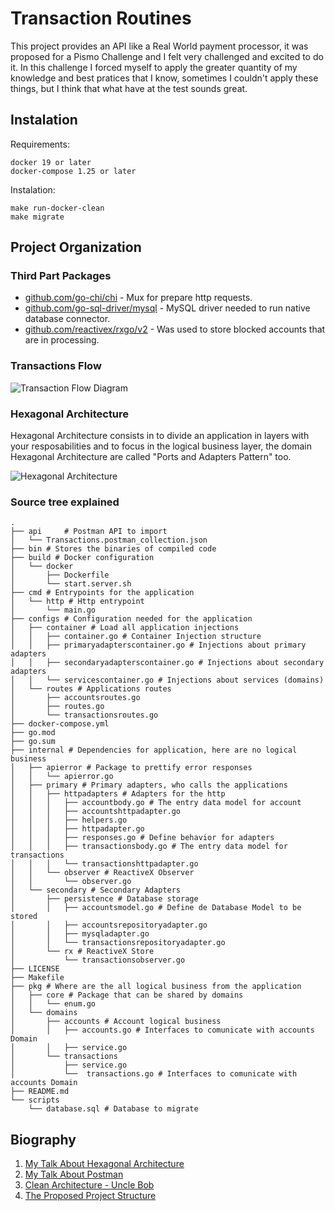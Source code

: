 # Transaction Routines
This project provides an API like a Real World payment processor, it was proposed for a Pismo Challenge and I felt very 
challenged and excited to do it.
In this challenge I forced myself to apply the greater quantity of my knowledge and best pratices that I know, sometimes
I couldn't apply these things, but I think that what have at the test sounds great.


## Instalation
Requirements:
```shell script
docker 19 or later
docker-compose 1.25 or later
```

Instalation:
```shell script
make run-docker-clean
make migrate
```

## Project Organization 

### Third Part Packages

* [github.com/go-chi/chi](github.com/go-chi/chi) - Mux for prepare http requests.
* [github.com/go-sql-driver/mysql](github.com/go-sql-driver/mysql) - MySQL driver needed to run native database connector.
* [github.com/reactivex/rxgo/v2](github.com/reactivex/rxgo/v2) - Was used to store blocked accounts that are in processing. 

### Transactions Flow
![Transaction Flow Diagram](https://github.com/raulinoneto/transactions-routines/blob/master/images/transaction-diagram.png "Transaction Flow Diagram")

### Hexagonal Architecture
Hexagonal Architecture consists in to divide an application in layers with your resposabilities and to focus in the 
logical business layer, the domain
Hexagonal Architecture are called "Ports and Adapters Pattern" too.

![Hexagonal Architecture](https://github.com/raulinoneto/transactions-routines/blob/master/images/hexagonal-architecture.png "Hexagonal Architecture")

### Source tree explained
```text
.
├── api     # Postman API to import
│   └── Transactions.postman_collection.json
├── bin # Stores the binaries of compiled code
├── build # Docker configuration
│   └── docker
│       ├── Dockerfile 
│       └── start.server.sh
├── cmd # Entrypoints for the application
│   └── http # Http entrypoint
│       └── main.go
├── configs # Configuration needed for the application
│   ├── container # Load all application injections
│   │   ├── container.go # Container Injection structure
│   │   ├── primaryadapterscontainer.go # Injections about primary adapters
│   │   ├── secondaryadapterscontainer.go # Injections about secondary adapters
│   │   └── servicescontainer.go # Injections about services (domains)
│   └── routes # Applications routes
│       ├── accountsroutes.go 
│       ├── routes.go
│       └── transactionsroutes.go
├── docker-compose.yml
├── go.mod
├── go.sum
├── internal # Dependencies for application, here are no logical business
│   ├── apierror # Package to prettify error responses
│   │   └── apierror.go
│   ├── primary # Primary adapters, who calls the applications
│   │   ├── httpadapters # Adapters for the http
│   │   │   ├── accountbody.go # The entry data model for account
│   │   │   ├── accountshttpadapter.go 
│   │   │   ├── helpers.go 
│   │   │   ├── httpadapter.go
│   │   │   ├── responses.go # Define behavior for adapters
│   │   │   ├── transactionsbody.go # The entry data model for transactions
│   │   │   └── transactionshttpadapter.go
│   │   └── observer # ReactiveX Observer
│   │       └── observer.go
│   └── secondary # Secondary Adapters
│       ├── persistence # Database storage
│       │   ├── accountsmodel.go # Define de Database Model to be stored
│       │   ├── accountsrepositoryadapter.go
│       │   ├── mysqladapter.go 
│       │   └── transactionsrepositoryadapter.go
│       └── rx # ReactiveX Store
│           └── transactionsobserver.go
├── LICENSE
├── Makefile
├── pkg # Where are the all logical business from the application
│   ├── core # Package that can be shared by domains
│   │   └── enum.go
│   └── domains 
│       ├── accounts # Account logical business
│       │   ├── accounts.go # Interfaces to comunicate with accounts Domain
│       │   ├── service.go
│       └── transactions
│           ├── service.go
│           └──  transactions.go # Interfaces to comunicate with accounts Domain
├── README.md
└── scripts
    └── database.sql # Database to migrate

```

## Biography

1. [My Talk About Hexagonal Architecture](https://docs.google.com/presentation/d/1nEpfDEfnwGB3Xy-7CMfccW7L2qZeo4UVR738434bVVY/edit?usp=sharing)
2. [My Talk About Postman](https://docs.google.com/presentation/d/1SHUSATWs-vOkScWXm6ae4vgjomEKeDrMkm0JQ1fXpRw/edit?usp=sharing)
3. [Clean Architecture - Uncle Bob](https://www.amazon.com.br/Clean-Architecture-Craftsmans-Software-Structure-ebook/dp/B075LRM681/)
4. [The Proposed Project Structure](https://github.com/golang-standards/project-layout)